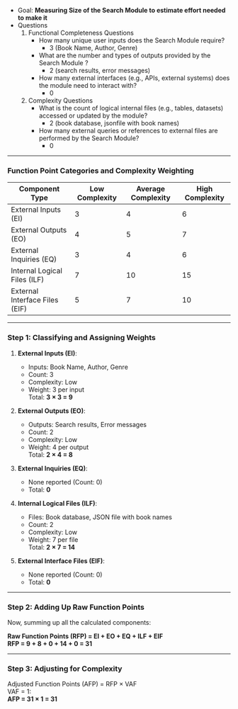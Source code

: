 - Goal: **Measuring Size of the Search Module to estimate effort needed to make it**
- Questions
	1. Functional Completeness Questions
		- How many unique user inputs does the Search Module require?<br>
			- 3 (Book Name, Author, Genre)
		- What are the number and types of outputs provided by the Search Module ?<br>
			- 2 (search results, error messages)
		- How many external interfaces (e.g., APIs, external systems) does the module need to interact with?<br>
			- 0
    2. Complexity Questions
		- What is the count of logical internal files (e.g., tables, datasets) accessed or updated by the module?<br>
			- 2 (book database, jsonfile with book names)
		- How many external queries or references to external files are performed by the Search Module?<br>
			- 0
			
---

### **Function Point Categories and Complexity Weighting**

| Component Type         | Low Complexity | Average Complexity | High Complexity |
|-------------------------|----------------|--------------------|-----------------|
| External Inputs (EI)    | 3              | 4                  | 6               |
| External Outputs (EO)   | 4              | 5                  | 7               |
| External Inquiries (EQ) | 3              | 4                  | 6               |
| Internal Logical Files (ILF) | 7         | 10                 | 15              |
| External Interface Files (EIF) | 5       | 7                  | 10              |

---

### **Step 1: Classifying and Assigning Weights**

1. **External Inputs (EI)**:
   - Inputs: Book Name, Author, Genre
   - Count: 3
   - Complexity: Low 
   - Weight: 3 per input  
   Total: **3 × 3 = 9**

2. **External Outputs (EO)**:
   - Outputs: Search results, Error messages
   - Count: 2
   - Complexity: Low 
   - Weight: 4 per output  
   Total: **2 × 4 = 8**

3. **External Inquiries (EQ)**:
   - None reported (Count: 0)
   - Total: **0**

4. **Internal Logical Files (ILF)**:
   - Files: Book database, JSON file with book names
   - Count: 2
   - Complexity: Low 
   - Weight: 7 per file  
   Total: **2 × 7 = 14**

5. **External Interface Files (EIF)**:
   - None reported (Count: 0)
   - Total: **0**

---

### **Step 2: Adding Up Raw Function Points**
Now, summing up all the calculated components:

**Raw Function Points (RFP) = EI + EO + EQ + ILF + EIF**  
**RFP = 9 + 8 + 0 + 14 + 0 = 31**

---

### **Step 3: Adjusting for Complexity**
Adjusted Function Points (AFP) = RFP × VAF  
VAF = 1:  
**AFP = 31 × 1 = 31**
